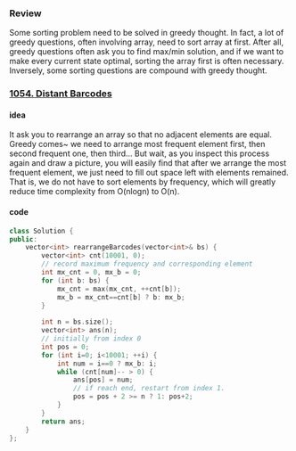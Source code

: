 ### Review

Some sorting problem need to be solved in greedy thought. In fact, a lot of greedy questions, often involving array, need to sort array at first. After all, greedy questions often ask you to find max/min solution, and if we want to make every current state optimal, sorting the array first is often necessary. Inversely, some sorting questions are compound with greedy thought.



### [1054. Distant Barcodes](https://leetcode.com/problems/distant-barcodes/submissions/)

#### idea

It ask you to rearrange an array so that no adjacent elements are equal. Greedy comes~ we need to arrange most frequent element first, then second frequent one, then third... But wait, as you inspect this process again and draw a picture, you will easily find that after we arrange the most frequent element, we just need to fill out space left with elements remained. That is, we do not have to sort elements by frequency, which will greatly reduce time complexity from O(nlogn) to O(n).

#### code

```c++
class Solution {
public:
    vector<int> rearrangeBarcodes(vector<int>& bs) {
        vector<int> cnt(10001, 0);
        // record maximum frequency and corresponding element
        int mx_cnt = 0, mx_b = 0;
        for (int b: bs) {
            mx_cnt = max(mx_cnt, ++cnt[b]);
            mx_b = mx_cnt==cnt[b] ? b: mx_b;
        }
        
        int n = bs.size();
        vector<int> ans(n);
        // initially from index 0
        int pos = 0;
        for (int i=0; i<10001; ++i) {
            int num = i==0 ? mx_b: i;
            while (cnt[num]-- > 0) {
                ans[pos] = num;
                // if reach end, restart from index 1.
                pos = pos + 2 >= n ? 1: pos+2;
            }
        }
        return ans;
    }
};
```

